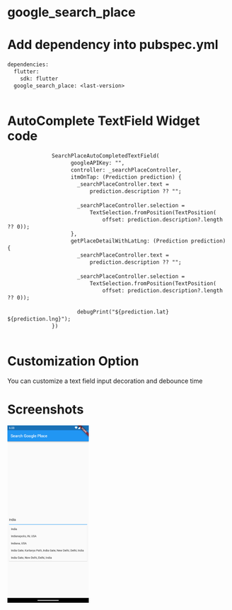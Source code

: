 # google_search_place

# Add dependency into pubspec.yml

```
dependencies:
  flutter:
    sdk: flutter
  google_search_place: <last-version>
  
```  

# AutoComplete TextField Widget code

```
              SearchPlaceAutoCompletedTextField(
                    googleAPIKey: "",
                    controller: _searchPlaceController,
                    itmOnTap: (Prediction prediction) {
                      _searchPlaceController.text =
                          prediction.description ?? "";

                      _searchPlaceController.selection =
                          TextSelection.fromPosition(TextPosition(
                              offset: prediction.description?.length ?? 0));
                    },
                    getPlaceDetailWithLatLng: (Prediction prediction) {
                      _searchPlaceController.text =
                          prediction.description ?? "";

                      _searchPlaceController.selection =
                          TextSelection.fromPosition(TextPosition(
                              offset: prediction.description?.length ?? 0));

                      debugPrint("${prediction.lat} ${prediction.lng}");
              })
    
```

# Customization Option

You can customize a text field input decoration and debounce time

# Screenshots

<img src="screenshots/sample.png" height="400">